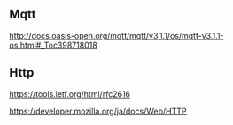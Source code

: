 ## Mqtt
http://docs.oasis-open.org/mqtt/mqtt/v3.1.1/os/mqtt-v3.1.1-os.html#_Toc398718018  

## Http
https://tools.ietf.org/html/rfc2616  

https://developer.mozilla.org/ja/docs/Web/HTTP  